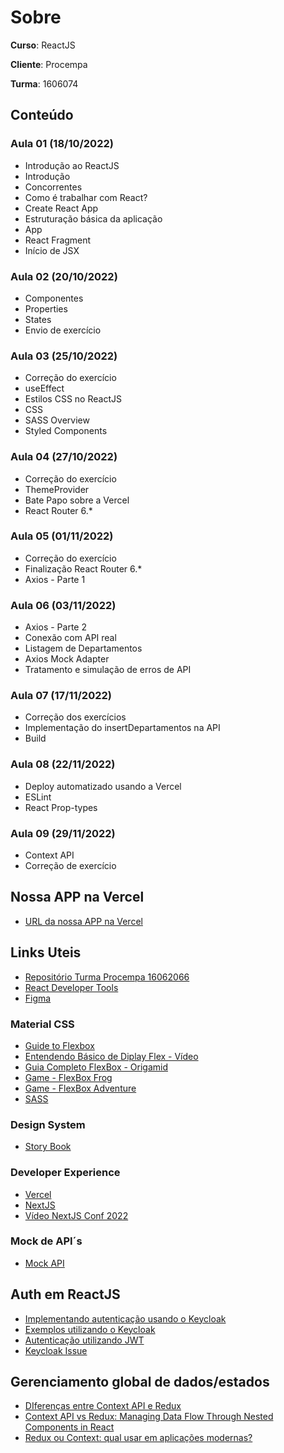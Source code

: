 # Sobre
**Curso**: ReactJS 

**Cliente**: Procempa

**Turma**: 1606074

## Conteúdo
### Aula 01 (18/10/2022)
- Introdução ao ReactJS
- Introdução
- Concorrentes
- Como é trabalhar com React?
- Create React App
- Estruturação básica da aplicação
- App
- React Fragment
- Início de JSX

### Aula 02 (20/10/2022)
- Componentes
- Properties
- States
- Envio de exercício

### Aula 03 (25/10/2022)
- Correção do exercício
- useEffect
- Estilos CSS no ReactJS
- CSS
- SASS Overview
- Styled Components

### Aula 04 (27/10/2022)
- Correção do exercício
- ThemeProvider
- Bate Papo sobre a Vercel
- React Router 6.*

### Aula 05 (01/11/2022)
- Correção do exercício
- Finalização React Router 6.*
- Axios - Parte 1

### Aula 06 (03/11/2022)
- Axios - Parte 2
- Conexão com API real
- Listagem de Departamentos
- Axios Mock Adapter
- Tratamento e simulação de erros de API

### Aula 07 (17/11/2022)
- Correção dos exercícios
- Implementação do insertDepartamentos na API
- Build

### Aula 08 (22/11/2022)
- Deploy automatizado usando a Vercel
- ESLint
- React Prop-types

### Aula 09 (29/11/2022)
- Context API
- Correção de exercício

## Nossa APP na Vercel
* [URL da nossa APP na Vercel](https://1606074-reactjs-procempa.vercel.app/)

## Links Uteis
* [Repositório Turma Procempa 16062066](https://github.com/csfeijo/1606066-reactjs-procempa)
* [React Developer Tools](https://chrome.google.com/webstore/detail/react-developer-tools/fmkadmapgofadopljbjfkapdkoienihi)
* [Figma](https://www.figma.com/)

### Material CSS
* [Guide to Flexbox](https://css-tricks.com/snippets/css/a-guide-to-flexbox/)
* [Entendendo Básico de Diplay Flex - Vídeo](https://www.youtube.com/watch?v=fVNyfDUuock)
* [Guia Completo FlexBox - Origamid](https://origamid.com/projetos/flexbox-guia-completo/)
* [Game - FlexBox Frog](https://flexboxfroggy.com/#pt-br)
* [Game - FlexBox Adventure](https://codingfantasy.com/games/flexboxadventure)
* [SASS](https://sass-lang.com/)

### Design System
* [Story Book](https://storybook.js.org/)

### Developer Experience
* [Vercel](https://vercel.com)
* [NextJS](https://nextjs.org/)
* [Vídeo NextJS Conf 2022](https://nextjs.org/conf)

### Mock de API´s
* [Mock API](https://mockapi.io/)

## Auth em ReactJS
* [Implementando autenticação usando o Keycloak](https://blog.logrocket.com/implement-keycloak-authentication-react/)
* [Exemplos utilizando o Keycloak](https://github.com/react-keycloak/react-keycloak-examples/blob/master/examples/react-router/src/index.tsx)
* [Autenticação utilizando JWT](https://www.bezkoder.com/react-jwt-auth/)
* [Keycloak Issue](https://github.com/react-keycloak/react-keycloak/issues/93#issuecomment-1108665029)


## Gerenciamento global de dados/estados
* [DIferenças entre Context API e Redux](https://www.alura.com.br/artigos/estados-globais-diferencas-redux-context-api)
* [Context API vs Redux: Managing Data Flow Through Nested Components in React](https://www.scalablepath.com/react/context-api-vs-redux)
* [Redux ou Context: qual usar em aplicações modernas?](https://www.linkedin.com/pulse/redux-ou-context-qual-usar-em-aplica%C3%A7%C3%B5es-modernas-silvio-dayube/?originalSubdomain=pt)